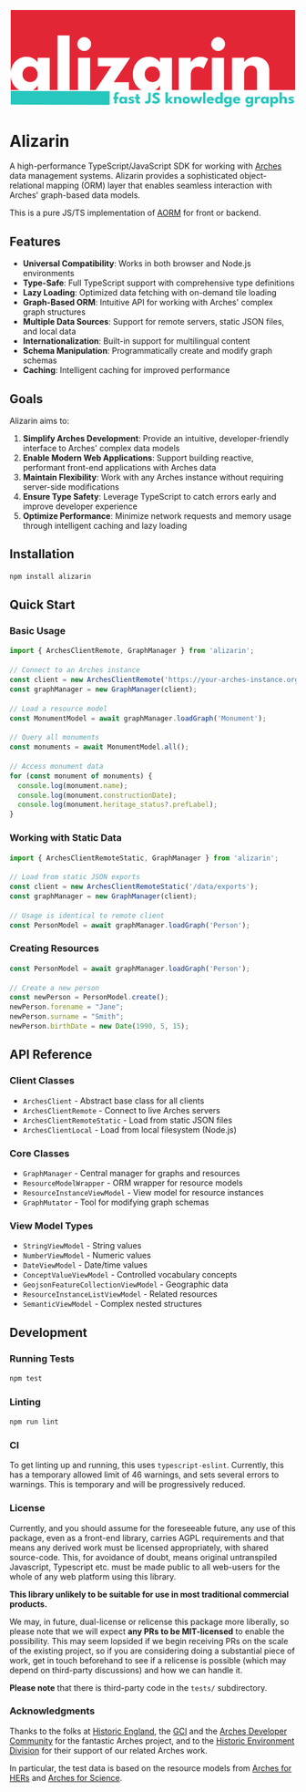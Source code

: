 ![Alizarin: Fast JS Knowledge Graphs](./docs/banner.png)

# Alizarin

A high-performance TypeScript/JavaScript SDK for working with [Arches](https://www.archesproject.org/) data management systems. Alizarin provides a sophisticated object-relational mapping (ORM) layer that enables seamless interaction with Arches' graph-based data models.

This is a pure JS/TS implementation of [AORM](https://github.com/flaxandteal/arches-orm/) for front or backend.

## Features

- **Universal Compatibility**: Works in both browser and Node.js environments
- **Type-Safe**: Full TypeScript support with comprehensive type definitions
- **Lazy Loading**: Optimized data fetching with on-demand tile loading
- **Graph-Based ORM**: Intuitive API for working with Arches' complex graph structures
- **Multiple Data Sources**: Support for remote servers, static JSON files, and local data
- **Internationalization**: Built-in support for multilingual content
- **Schema Manipulation**: Programmatically create and modify graph schemas
- **Caching**: Intelligent caching for improved performance

## Goals

Alizarin aims to:

1. **Simplify Arches Development**: Provide an intuitive, developer-friendly interface to Arches' complex data models
2. **Enable Modern Web Applications**: Support building reactive, performant front-end applications with Arches data
3. **Maintain Flexibility**: Work with any Arches instance without requiring server-side modifications
4. **Ensure Type Safety**: Leverage TypeScript to catch errors early and improve developer experience
5. **Optimize Performance**: Minimize network requests and memory usage through intelligent caching and lazy loading

## Installation

```bash
npm install alizarin
```

## Quick Start

### Basic Usage

```typescript
import { ArchesClientRemote, GraphManager } from 'alizarin';

// Connect to an Arches instance
const client = new ArchesClientRemote('https://your-arches-instance.org');
const graphManager = new GraphManager(client);

// Load a resource model
const MonumentModel = await graphManager.loadGraph('Monument');

// Query all monuments
const monuments = await MonumentModel.all();

// Access monument data
for (const monument of monuments) {
  console.log(monument.name);
  console.log(monument.constructionDate);
  console.log(monument.heritage_status?.prefLabel);
}
```

### Working with Static Data

```typescript
import { ArchesClientRemoteStatic, GraphManager } from 'alizarin';

// Load from static JSON exports
const client = new ArchesClientRemoteStatic('/data/exports');
const graphManager = new GraphManager(client);

// Usage is identical to remote client
const PersonModel = await graphManager.loadGraph('Person');
```

### Creating Resources

```typescript
const PersonModel = await graphManager.loadGraph('Person');

// Create a new person
const newPerson = PersonModel.create();
newPerson.forename = "Jane";
newPerson.surname = "Smith";
newPerson.birthDate = new Date(1990, 5, 15);
```

## API Reference

### Client Classes

- `ArchesClient` - Abstract base class for all clients
- `ArchesClientRemote` - Connect to live Arches servers
- `ArchesClientRemoteStatic` - Load from static JSON files
- `ArchesClientLocal` - Load from local filesystem (Node.js)

### Core Classes

- `GraphManager` - Central manager for graphs and resources
- `ResourceModelWrapper` - ORM wrapper for resource models
- `ResourceInstanceViewModel` - View model for resource instances
- `GraphMutator` - Tool for modifying graph schemas

### View Model Types

- `StringViewModel` - String values
- `NumberViewModel` - Numeric values
- `DateViewModel` - Date/time values
- `ConceptValueViewModel` - Controlled vocabulary concepts
- `GeojsonFeatureCollectionViewModel` - Geographic data
- `ResourceInstanceListViewModel` - Related resources
- `SemanticViewModel` - Complex nested structures

## Development

### Running Tests

```bash
npm test
```

### Linting

```bash
npm run lint
```

### CI

To get linting up and running, this uses `typescript-eslint`. Currently, this has a
temporary allowed limit of 46 warnings, and sets several errors to warnings. This
is temporary and will be progressively reduced.

### License

Currently, and you should assume for the foreseeable future,
any use of this package, even as a front-end library, carries AGPL requirements and that
means any derived work must be licensed appropriately, with shared source-code. This, for
avoidance of doubt, means original untranspiled Javascript, Typescript etc. must be made
public to all web-users for the whole of any web platform using this library.

**This library unlikely to be suitable for use in most traditional commercial products.**

We may, in future, dual-license or relicense this package more liberally, so please note
that we will expect **any PRs to be MIT-licensed** to enable the possibility.
This may seem lopsided if we begin receiving PRs on the scale of the existing project,
so if you are considering doing a
substantial piece of work, get in touch beforehand to see if a relicense is possible (which
may depend on third-party discussions) and how we can handle it.

**Please note** that there is third-party code in the `tests/` subdirectory.

### Acknowledgments

Thanks to the folks at [Historic England](https://historicengland.org.uk/), the
[GCI](https://www.getty.edu/conservation/) and the [Arches Developer Community](https://www.archesproject.org/)
for the fantastic Arches project, and to the
[Historic Environment Division](https://www.communities-ni.gov.uk/topics/historic-environment) for their
support of our related Arches work.

In particular, the test data is based on the resource models from [Arches for HERs](https://www.archesproject.org/arches-for-hers/)
and [Arches for Science](https://www.archesproject.org/arches-for-science/).
